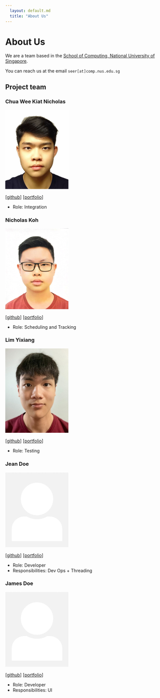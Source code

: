 ```yaml
---
  layout: default.md
  title: "About Us"
---
```


# About Us

We are a team based in the [School of Computing, National University of Singapore](http://www.comp.nus.edu.sg).

You can reach us at the email `seer[at]comp.nus.edu.sg`

## Project team
### Chua Wee Kiat Nicholas

<img src="images/nicholascwk.png" width="200px">

[[github](https://github.com/nicholasCWK)]
[[portfolio](team/nicholascwk.md)]

* Role: Integration

### Nicholas Koh

<img src="images/nicholaskoh1.png" width="200px">

[[github](https://github.com/Nicholaskoh1)]
[[portfolio](team/nicholaskoh1.md)]

* Role: Scheduling and Tracking

### Lim Yixiang

<img src="images/limyixiang.png" width="200px">

[[github](https://github.com/limyixiang)]
[[portfolio](team/limyixiang.md)]

* Role: Testing

### Jean Doe

<img src="images/johndoe.png" width="200px">

[[github](http://github.com/johndoe)]
[[portfolio](team/johndoe.md)]

* Role: Developer
* Responsibilities: Dev Ops + Threading

### James Doe

<img src="images/johndoe.png" width="200px">

[[github](http://github.com/johndoe)]
[[portfolio](team/johndoe.md)]

* Role: Developer
* Responsibilities: UI
